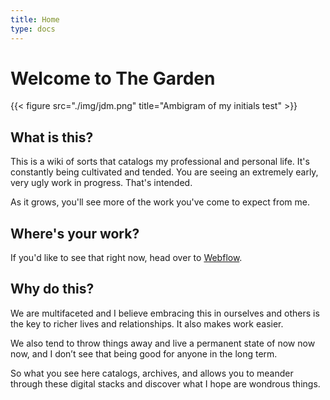 ```yaml
---
title: Home
type: docs
---
```


# Welcome to The Garden
{{< figure src="./img/jdm.png" title="Ambigram of my initials test" >}}

## What is this?

This is a wiki of sorts that catalogs my professional and personal life. It's constantly being cultivated and tended. You are seeing an extremely early, very ugly work in progress. That's intended. 

As it grows, you'll see more of the work you've come to expect from me. 

## Where's your work?
If you'd like to see that right now, head over to [Webflow](https://personal-site-95b339.webflow.io).

## Why do this? 

We are multifaceted and I believe embracing this in ourselves and others is the key to richer lives and relationships. It also makes work easier. 

We also tend to throw things away and live a permanent state of now now now, and I don’t see that being good for anyone in the long term. 

So what you see here catalogs, archives, and allows you to meander through these digital stacks and discover what I hope are wondrous things.